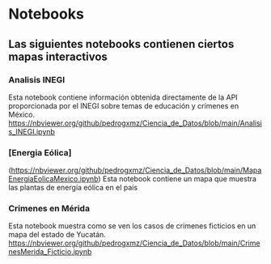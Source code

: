 # Notebooks
## Las siguientes notebooks contienen ciertos mapas interactivos
### Analisis INEGI
Esta notebook contiene información obtenida directamente de la API proporcionada por el INEGI sobre temas de educación y crímenes en México.
https://nbviewer.org/github/pedrogxmz/Ciencia_de_Datos/blob/main/Analisis_INEGI.ipynb

### [Energia Eólica]
(https://nbviewer.org/github/pedrogxmz/Ciencia_de_Datos/blob/main/MapaEnergiaEolicaMexico.ipynb)
Esta notebook contiene un mapa que muestra las plantas de energía eólica en el  país

### Crimenes en Mérida
Esta notebook muestra como se ven los casos de crimenes ficticios en un mapa del estado de Yucatán.
https://nbviewer.org/github/pedrogxmz/Ciencia_de_Datos/blob/main/CrimenesMerida_Ficticio.ipynb

